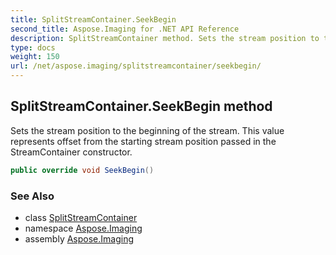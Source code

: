 ```yaml
---
title: SplitStreamContainer.SeekBegin
second_title: Aspose.Imaging for .NET API Reference
description: SplitStreamContainer method. Sets the stream position to the beginning of the stream. This value represents offset from the starting stream position passed in the StreamContainer constructor
type: docs
weight: 150
url: /net/aspose.imaging/splitstreamcontainer/seekbegin/
---
```

## SplitStreamContainer.SeekBegin method

Sets the stream position to the beginning of the stream. This value represents offset from the starting stream position passed in the StreamContainer constructor.

```csharp
public override void SeekBegin()
```

### See Also

* class [SplitStreamContainer](../)
* namespace [Aspose.Imaging](../../splitstreamcontainer/)
* assembly [Aspose.Imaging](../../../)


